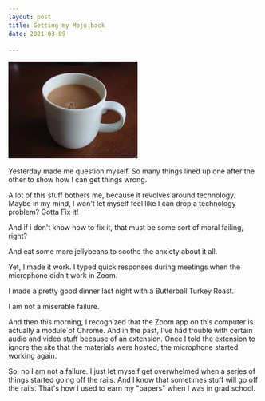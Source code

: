```yaml
---
layout: post
title: Getting my Mojo back
date: 2021-03-09

---
```


<img src="/images/serenity-tea.jpg">


Yesterday made me question myself. So many things lined up one after the other to show how I can get things wrong.

A lot of this stuff bothers me, because it revolves around technology. Maybe in my mind, I won't let myself feel like I can drop a technology problem? Gotta Fix it!

And if i don't know how to fix it, that must be some sort of moral failing, right?

And eat some more jellybeans to soothe the anxiety about it all.

Yet, I made it work. I typed quick responses during meetings when the microphone didn't work in Zoom.

I made a pretty good dinner last night with a Butterball Turkey Roast.

I am not a miserable failure.

And then this morning, I recognized that the Zoom app on this computer is actually a module of Chrome. And in the past, I've had trouble with certain audio and video stuff because of an extension. Once I told the extension to ignore the site that the materials were hosted, the microphone started working again.

So, no I am not a failure. I just let myself get overwhelmed when a series of things started going off the rails. And I know that sometimes stuff will go off the rails. That's how I used to earn my "papers" when I was in grad school.
